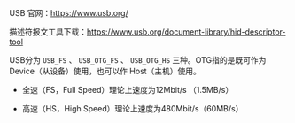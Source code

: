 USB 官网：https://www.usb.org/

描述符报文工具下载：https://www.usb.org/document-library/hid-descriptor-tool



USB分为 `USB_FS` 、 `USB_OTG_FS` 、 `USB_OTG_HS` 三种。OTG指的是既可作为Device（从设备）使用，也可以作 Host（主机）使用。

* 全速（FS，Full Speed）理论上速度为12Mbit/s （1.5MB/s）

* 高速（HS，High Speed）理论上速度为480Mbit/s（60MB/s）



